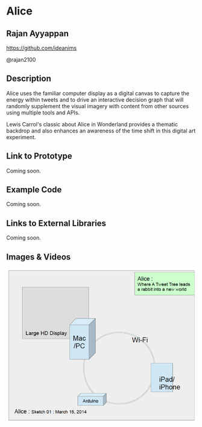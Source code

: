 # Alice

## Rajan Ayyappan
https://github.com/ideanims

@rajan2100

## Description

Alice uses the familiar computer display as a digital canvas to capture the energy within tweets and to drive an interactive decision graph that will randomly supplement the visual imagery with content from other sources using multiple tools and APIs.   

Lewis Carrol's classic about Alice in Wonderland provides a thematic backdrop and also enhances an awareness of the time shift in this digital art experiment. 


## Link to Prototype
Coming soon.


## Example Code
Coming soon.


## Links to External Libraries
Coming soon.


## Images & Videos
![Initial Sketch](project_images/AliceSketch01M15.jpg?raw=true "Initial Sketch")
